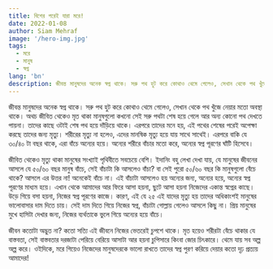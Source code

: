 ```yaml
---
title: বিশের পরেই যারা মরে!
date: 2022-01-08
author: Siam Mehraf
image: '/hero-img.jpg'
tags:
  - মরে
  - মানুষ
  - স্বপ্ন
lang: 'bn'
description: জীবন্ত মানুষদের অনেক স্বপ্ন থাকে। সরু পথ হুট করে কোথাও থেমে গেলেও, সেখান থেকে পথ খুঁজে নেয়ার মতো...
---
```


জীবন্ত মানুষদের অনেক স্বপ্ন থাকে। সরু পথ হুট করে কোথাও থেমে গেলেও, সেখান থেকে পথ খুঁজে নেয়ার মতো অবস্থা থাকে। অথচ জীবিত থেকেও মৃত থাকা মানুষগুলো কখনো সেই সরু পথটা শেষ হয়ে গেলে আর অন্য কোনো পথ দেখতে পায়না। তাদের কাছে ওটাই শেষ পথ হয়ে দাঁড়িয়ে থাকে। এরপরে তাদের মনে হয়, এই পথের শেষের পরেই অপেক্ষা করছে তাদের জন্য মৃত্যু। শরীরের মৃত্যু না হলেও, এদের মানষিক মৃত্যু হয়ে যায় সাথে সাথেই। এরপরে বাকি যে ৩০/৪০ টা বছর থাকে, এরা বাঁচে অন্যের হয়ে। অন্যের শরীরে বাঁচার মতো করে, অন্যের স্বপ্ন পূরণের ঘাঁটি হিসেবে।

জীবিত থেকেও মৃত্যু থাকা মানুষের সংখ্যাই পৃথিবীতে সবচেয়ে বেশি। ইদানিং বহু লেখা দেখা যায়, যে মানুষের জীবনের আসলে যে ৫০/৬০ বছর মানুষ বাঁচে, সেই বাঁচাটা কি আসলেও বাঁচা? বা সেই পুরো ৫০/৬০ বছর কি মানুষগুলো বেঁচে থাকে? আসলে এর উত্তর না! অনেকেই বাঁচে না। এই বাঁচাটা আসলেও হয় অন্যের জন্য, অন্যের হয়ে, অন্যের স্বপ্ন পূরণের মাধ্যম হয়ে। এখান থেকে আমাদের আর ফিরে আসা হয়না, ছুটে আসা হয়না নিজেদের একান্ত স্বপ্নের কাছে। উড়ে গিয়ে বসা হয়না, নিজের স্বপ্ন পূরণের কাজে। কারণ, এই যে ২৫ এই যাদের মৃত্যু হয় তাদের অধিকাংশই মানুষের ভালোবাসার দাম দিতে চায়। সেই দাম দিতে গিয়ে নিজের স্বপ্ন, বাঁচাটা গোল্লায় গেলেও আসলে কিছু না। প্রিয় মানুষের মুখে হাসিটা দেখার জন্য, নিজের ব্যর্থতাকে ভুলে গিয়ে অন্যের হয়ে বাঁচে।

জীবন কতোটা অদ্ভুত না? কতো সত্যি এই জীবনে নিজের ভেতরেই চুপশে থাকে। মৃত হয়েও শরীরটা বেঁচে থাকার যে বাস্তবতা, সেই বাস্তবতার দরজাটা পেরিয়ে বেরিয়ে আসাটা আর হয়না চুপিসারে কিংবা জোর চিৎকারে। থেমে যায় সব অল্প অল্প করে। ওইদিকে, মরে গিয়েও নিজেদের মানুষদেরকে ভালো রাখতে তাদের স্বপ্ন পুরণ করিয়ে দেয়ার কতো দৃঢ় প্রত্যয় আমাদের‌!
